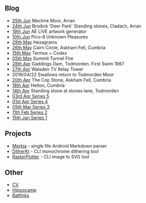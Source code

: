 ## Blog

* [25th Jun](./blog/2019/0624/index.md) Machrie Moor, Arran  
* [24th Jun](./blog/2019/0624/index.md) Brodick 'Deer Park' Standing stones, Cladach, Arran
* [19th Jun](./blog/2019/0619/aelive.html) AE LIVE artwork generator
* [10th Jun](./blog/2019/1006/index.md) Pico-8 Unknown Pleasures
* [29th May](./blog/2019/2905/index.md) Hexagrams
* [26th May](./blog/2019/0526/index.md) Cairn Circle, Askham Fell, Cumbria
* [15th May](./blog/2019/1505/index.md) Termux + Codex  
* [05th May](./blog/2019/0505/index.md) Summit Tunnel Fire  
* [28th Apr](./blog/2019/0428/index.md) Gaddings Dam, Todmorden. First Swim 1987
* [27th Apr](./blog/27042019/index.md) Walsden TV Relay Tower  
* 2019/04/22 Swallows return to Todmorden Moor
* [20th Apr](./blog/20042019/index.md) The Cop Stone, Askham Fell, Cumbria
* [18th Apr](./blog/18042019/index.md) Helton, Cumbria
* [14th Apr](./blog/14042019/index.md) Standing stone at stones lane, Todmorden
* [03rd Apr Series 5](./blog/series5/series5.md)
* [01st Apr Series 4](./blog/series4/series4.md)
* [05th Mar Series 3](./blog/series3/series3.md)
* [11th Feb Series 2](./blog/series2/series2.md)
* [15th Jan Series 1](./blog/series1/series1.md)

## Projects

* [Merkja](https://github.com/fiskurgit/Merkja) - single file Android Markdown parser  
* [DitherKt](https://github.com/fiskurgit/DitherKt) - CLI monochrome dithering tool
* [RasterPlotter](https://github.com/fiskurgit/RasterPlotter) - CLI image to SVG tool

## Other

* [CV](cv.html)
* [Hippocamp](./archive/hippocamp.md)
* [Batfinks](./archive/batfinks.md)
